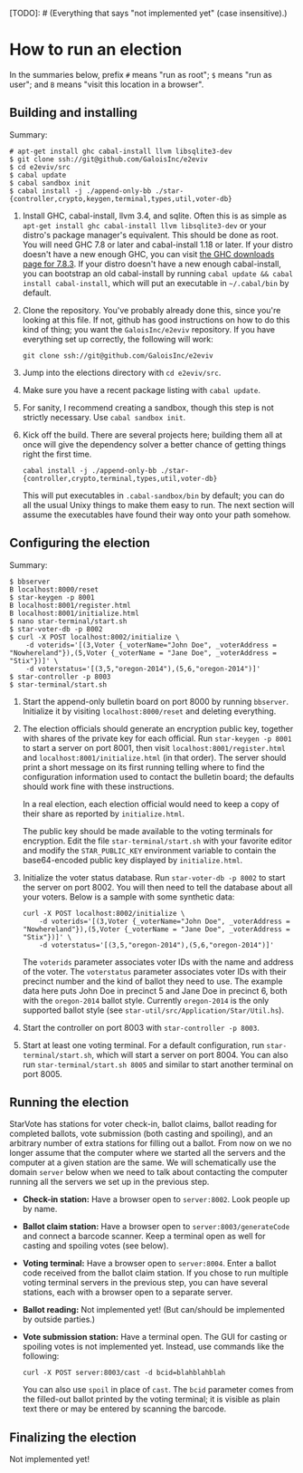 [TODO]: # (Everything that says "not implemented yet" (case insensitive).)

# How to run an election

In the summaries below, prefix `#` means "run as root"; `$` means "run as
user"; and `B` means "visit this location in a browser".

## Building and installing

Summary:

    # apt-get install ghc cabal-install llvm libsqlite3-dev
    $ git clone ssh://git@github.com/GaloisInc/e2eviv
    $ cd e2eviv/src
    $ cabal update
    $ cabal sandbox init
    $ cabal install -j ./append-only-bb ./star-{controller,crypto,keygen,terminal,types,util,voter-db}

1.  Install GHC, cabal-install, llvm 3.4, and sqlite. Often this is as
    simple as `apt-get install ghc cabal-install llvm libsqlite3-dev`
    or your distro's package manager's equivalent. This should be done
    as root. You will need GHC 7.8 or later and cabal-install 1.18 or
    later. If your distro doesn't have a new enough GHC, you can visit
    [the GHC downloads page for 7.8.3](https://www.haskell.org/ghc/download_ghc_7_8_3). If
    your distro doesn't have a new enough cabal-install, you can
    bootstrap an old cabal-install by running `cabal update && cabal
    install cabal-install`, which will put an executable in
    `~/.cabal/bin` by default.
2.  Clone the repository. You've probably already done this, since you're
    looking at this file. If not, github has good instructions on how to do this
    kind of thing; you want the `GaloisInc/e2eviv` repository. If you have
    everything set up correctly, the following will work:

        git clone ssh://git@github.com/GaloisInc/e2eviv
3.  Jump into the elections directory with `cd e2eviv/src`.
4.  Make sure you have a recent package listing with `cabal update`.
5.  For sanity, I recommend creating a sandbox, though this step is not strictly
    necessary. Use `cabal sandbox init`.
6.  Kick off the build. There are several projects here; building them all at
    once will give the dependency solver a better chance of getting things right
    the first time.

        cabal install -j ./append-only-bb ./star-{controller,crypto,terminal,types,util,voter-db}

    This will put executables in `.cabal-sandbox/bin` by default; you can do all the
    usual Unixy things to make them easy to run. The next section will assume
    the executables have found their way onto your path somehow.

## Configuring the election

Summary:

    $ bbserver
    B localhost:8000/reset
    $ star-keygen -p 8001
    B localhost:8001/register.html
    B localhost:8001/initialize.html
    $ nano star-terminal/start.sh
    $ star-voter-db -p 8002
    $ curl -X POST localhost:8002/initialize \
        -d voterids='[(3,Voter {_voterName="John Doe", _voterAddress = "Nowhereland"}),(5,Voter {_voterName = "Jane Doe", _voterAddress = "Stix"})]' \
        -d voterstatus='[(3,5,"oregon-2014"),(5,6,"oregon-2014")]'
    $ star-controller -p 8003
    $ star-terminal/start.sh

1.  Start the append-only bulletin board on port 8000 by running `bbserver`.
    Initialize it by visiting `localhost:8000/reset` and deleting everything.
2.  The election officials should generate an encryption public key, together
    with shares of the private key for each official. Run `star-keygen -p 8001`
    to start a server on port 8001, then visit `localhost:8001/register.html`
    and `localhost:8001/initialize.html` (in that order). The server should
    print a short message on its first running telling where to find the
    configuration information used to contact the bulletin board; the defaults
    should work fine with these instructions.

    In a real election, each election official would need to keep a copy of
    their share as reported by `initialize.html`.

    The public key should be made available to the voting terminals for
    encryption. Edit the file `star-terminal/start.sh` with your favorite
    editor and modify the `STAR_PUBLIC_KEY` environment variable to contain the
    base64-encoded public key displayed by `initialize.html`.

3.  Initialize the voter status database. Run `star-voter-db -p 8002` to start
    the server on port 8002. You will then need to tell the database about all
    your voters. Below is a sample with some synthetic data:

        curl -X POST localhost:8002/initialize \
            -d voterids='[(3,Voter {_voterName="John Doe", _voterAddress = "Nowhereland"}),(5,Voter {_voterName = "Jane Doe", _voterAddress = "Stix"})]' \
            -d voterstatus='[(3,5,"oregon-2014"),(5,6,"oregon-2014")]'

    The `voterids` parameter associates voter IDs with the name and address of
    the voter. The `voterstatus` parameter associates voter IDs with their
    precinct number and the kind of ballot they need to use. The example data
    here puts John Doe in precinct 5 and Jane Doe in precinct 6, both with the
    `oregon-2014` ballot style. Currently `oregon-2014` is the only supported
    ballot style (see `star-util/src/Application/Star/Util.hs`).
4.  Start the controller on port 8003 with `star-controller -p 8003`.
5.  Start at least one voting terminal. For a default configuration, run
    `star-terminal/start.sh`, which will start a server on port 8004. You can
    also run `star-terminal/start.sh 8005` and similar to start another
    terminal on port 8005.

## Running the election

StarVote has stations for voter check-in, ballot claims, ballot reading for
completed ballots, vote submission (both casting and spoiling), and an
arbitrary number of extra stations for filling out a ballot. From now on we no
longer assume that the computer where we started all the servers and the
computer at a given station are the same. We will schematically use the domain
`server` below when we need to talk about contacting the computer running all
the servers we set up in the previous step.

*   **Check-in station:** Have a browser open to `server:8002`. Look people up by
    name.
*   **Ballot claim station:** Have a browser open to `server:8003/generateCode`
    and connect a barcode scanner. Keep a terminal open as well for casting and
    spoiling votes (see below).
*   **Voting terminal:** Have a browser open to `server:8004`. Enter a ballot
    code received from the ballot claim station. If you chose to run multiple
    voting terminal servers in the previous step, you can have several stations,
    each with a browser open to a separate server.
*   **Ballot reading:** Not implemented yet! (But can/should be implemented by
    outside parties.)
*   **Vote submission station:** Have a terminal open. The GUI for casting or
    spoiling votes is not implemented yet. Instead, use commands like the
    following:

        curl -X POST server:8003/cast -d bcid=blahblahblah

    You can also use `spoil` in place of `cast`. The `bcid` parameter comes
    from the filled-out ballot printed by the voting terminal; it is visible as
    plain text there or may be entered by scanning the barcode.

## Finalizing the election

Not implemented yet!

